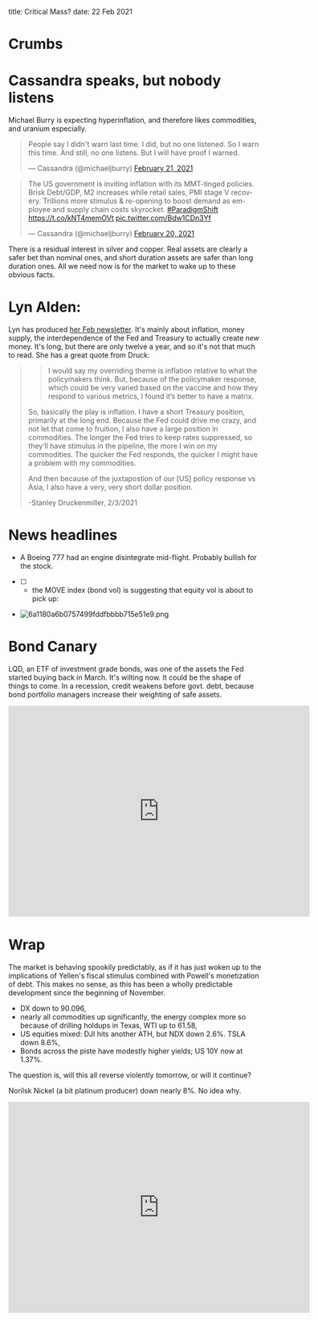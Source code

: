 title: Critical Mass?
date: 22 Feb 2021

# Crumbs

# Cassandra speaks, but nobody listens
Michael Burry  is expecting hyperinflation, and therefore likes commodities, and uranium especially.   

<blockquote class="twitter-tweet"><p lang="en" dir="ltr">People say I didn&#39;t warn last time. I did, but no one listened. So I warn this time. And still, no one listens. But I will have proof I warned.</p>&mdash; Cassandra (@michaeljburry) <a href="https://twitter.com/michaeljburry/status/1363627735583629312?ref_src=twsrc%5Etfw">February 21, 2021</a></blockquote> <script async src="https://platform.twitter.com/widgets.js" charset="utf-8"></script>

<blockquote class="twitter-tweet"><p lang="en" dir="ltr">The US government is inviting inflation with its MMT-tinged policies. Brisk Debt/GDP, M2 increases while retail sales, PMI stage V recovery. Trillions more stimulus &amp; re-opening to boost demand as employee and supply chain costs skyrocket. <a href="https://twitter.com/hashtag/ParadigmShift?src=hash&amp;ref_src=twsrc%5Etfw">#ParadigmShift</a> <a href="https://t.co/kNT4memOVt">https://t.co/kNT4memOVt</a> <a href="https://t.co/Bdw1CDn3Yf">pic.twitter.com/Bdw1CDn3Yf</a></p>&mdash; Cassandra (@michaeljburry) <a href="https://twitter.com/michaeljburry/status/1363226460979228673?ref_src=twsrc%5Etfw">February 20, 2021</a></blockquote> <script async src="https://platform.twitter.com/widgets.js" charset="utf-8"></script>

There is a residual interest in silver and copper. 
Real assets are clearly a safer bet than nominal ones, and short duration assets are safer than long duration ones.
All we need now is for the market to wake up to these obvious facts.

# Lyn Alden: 

Lyn has produced [her Feb newsletter](https://www.lynalden.com/february-2021-newsletter/). It's mainly about inflation, money supply, the interdependence of the Fed and Treasury to actually create _new_ money. It's long, but there are only twelve a year, and so it's not that much to read.
She has a great quote from Druck:

> > I would say my overriding theme is inflation relative to what the policymakers think. But, because of the policymaker response, which could be very varied based on the vaccine and how they respond to various metrics, I found it’s better to have a matrix.
> 
> So, basically the play is inflation. I have a short Treasury position, primarily at the long end. Because the Fed could drive me crazy, and not let that come to fruition, I also have a large position in commodities. The longer the Fed tries to keep rates suppressed, so they’ll have stimulus in the pipeline, the more I win on my commodities. The quicker the Fed responds, the quicker I might have a problem with my commodities.
> 
> And then because of the juxtapostion of our \[US\] policy response vs Asia, I also have a very, very short dollar position.
> 
> -Stanley Druckenmiller, 2/3/2021

# News headlines

- A Boeing 777 had an engine disintegrate mid-flight. Probably bullish for the stock.
- [ ] - the MOVE index (bond vol) is suggesting that equity vol is about to pick up:
- ![6a1180a6b0757499fddfbbbb715e51e9.png]({attach}6a1180a6b0757499fddfbbbb715e51e9.png)

# Bond Canary
LQD, an ETF of investment grade bonds, was one of the assets the Fed started buying back in March.
It's wilting now.
It could be the shape of things to come.
In a recession, credit weakens before govt. debt, because bond portfolio managers increase their weighting of safe assets.
<iframe width="600" height="420" src="https://app.koyfin.com/share/d683eb3b6e/simple" frameBorder="0"></iframe>

# Wrap

The market is behaving spookily predictably, as if it has just woken up to the implications of Yellen's fiscal stimulus combined with Powell's monetization of debt. 
This makes no sense, as this has been a wholly predictable development since the beginning of November.

- DX down to 90.096,
- nearly all commodities up significantly, the energy complex more so because of drilling holdups in Texas, WTI up to 61.58,
- US equities mixed: DJI hits another ATH, but NDX down 2.6%. TSLA down 8.6%,
- Bonds across the piste have modestly higher yields; US 10Y now at 1.37%.

The question is, will this all reverse violently tomorrow, or will it continue?

Norilsk Nickel (a bit platinum producer) down nearly 8%. No idea why.

 <iframe width="600" height="420" src="https://app.koyfin.com/share/f7b9593359/simple" frameBorder="0"></iframe>
 
